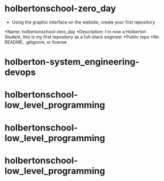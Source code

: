 # holbertonschool-zero_day

- Using the graphic interface on the website, create your first repository

*Name: holbertonschool-zero_day
*Description: I´m now a Holberton Student, this is my first repository as a full-stack engineer 
*Public repo
*No README, .gitignore, or license 
# holberton-system_engineering-devops
# holbertonschool-low_level_programming
# holbertonschool-low_level_programming
# holbertonschool-low_level_programming
